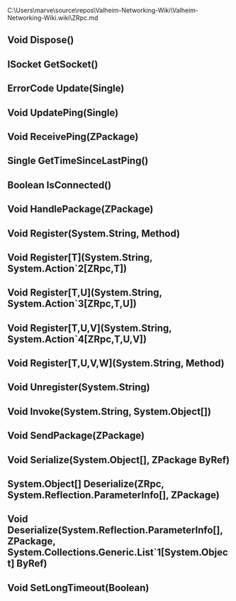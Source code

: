 C:\Users\marve\source\repos\Valheim-Networking-Wiki\Valheim-Networking-Wiki.wiki\ZRpc.md

## Void Dispose()

## ISocket GetSocket()

## ErrorCode Update(Single)

## Void UpdatePing(Single)

## Void ReceivePing(ZPackage)

## Single GetTimeSinceLastPing()

## Boolean IsConnected()

## Void HandlePackage(ZPackage)

## Void Register(System.String, Method)

## Void Register[T](System.String, System.Action`2[ZRpc,T])

## Void Register[T,U](System.String, System.Action`3[ZRpc,T,U])

## Void Register[T,U,V](System.String, System.Action`4[ZRpc,T,U,V])

## Void Register[T,U,V,W](System.String, Method)

## Void Unregister(System.String)

## Void Invoke(System.String, System.Object[])

## Void SendPackage(ZPackage)

## Void Serialize(System.Object[], ZPackage ByRef)

## System.Object[] Deserialize(ZRpc, System.Reflection.ParameterInfo[], ZPackage)

## Void Deserialize(System.Reflection.ParameterInfo[], ZPackage, System.Collections.Generic.List`1[System.Object] ByRef)

## Void SetLongTimeout(Boolean)